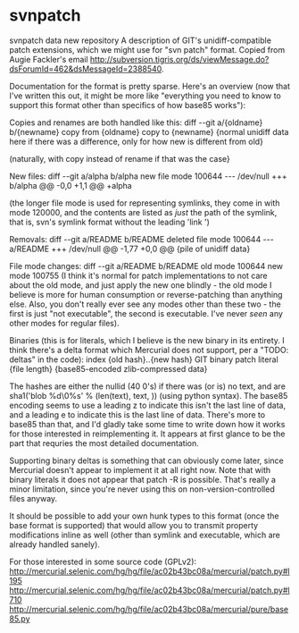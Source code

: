 # svnpatch
svnpatch data new repository
A description of GIT's unidiff-compatible patch extensions, which we might
use for "svn patch" format. Copied from Augie Fackler's email
<http://subversion.tigris.org/ds/viewMessage.do?dsForumId=462&dsMessageId=2388540>.

Documentation for the format is pretty sparse. Here's an overview (now 
that I've written this out, it might be more like "everything you need 
to know to support this format other than specifics of how base85 
works"):

Copies and renames are both handled like this:
diff --git a/{oldname} b/{newname}
copy from {oldname}
copy to {newname}
{normal unidiff data here if there was a difference, only for how new 
is different from old}

(naturally, with copy instead of rename if that was the case}

New files:
diff --git a/alpha b/alpha
new file mode 100644
--- /dev/null
+++ b/alpha
@@ -0,0 +1,1 @@
+alpha

(the longer file mode is used for representing symlinks, they come in 
with mode 120000, and the contents are listed as *just* the path of 
the symlink, that is, svn's symlink format without the leading 'link ')

Removals:
diff --git a/README b/README
deleted file mode 100644
--- a/README
+++ /dev/null
@@ -1,77 +0,0 @@
{pile of unidiff data}

File mode changes:
diff --git a/README b/README
old mode 100644
new mode 100755
(I think it's normal for patch implementations to not care about the 
old mode, and just apply the new one blindly - the old mode I believe 
is more for human consumption or reverse-patching than anything else. 
Also, you don't really ever see any modes other than these two - the 
first is just "not executable", the second is executable. I've never 
*seen* any other modes for regular files).

Binaries (this is for literals, which I believe is the new binary in 
its entirety. I think there's a delta format which Mercurial does not 
support, per a "TODO: deltas" in the code):
index {old hash}..{new hash}
GIT binary patch
literal {file length}
{base85-encoded zlib-compressed data}

The hashes are either the nullid (40 0's) if there was (or is) no 
text, and are
sha1('blob %d\0%s' % (len(text), text, )) (using python syntax).
The base85 encoding seems to use a leading z to indicate this isn't 
the last line of data, and a leading e to indicate this is the last 
line of data. There's more to base85 than that, and I'd gladly take 
some time to write down how it works for those interested in 
reimplementing it. It appears at first glance to be the part that 
requries the most detailed documentation.

Supporting binary deltas is something that can obviously come later, 
since Mercurial doesn't appear to implement it at all right now. Note 
that with binary literals it does not appear that patch -R is 
possible. That's really a minor limitation, since you're never using 
this on non-version-controlled files anyway.

It should be possible to add your own hunk types to this format (once 
the base format is supported) that would allow you to transmit 
property modifications inline as well (other than symlink and 
executable, which are already handled sanely).

For those interested in some source code (GPLv2):
http://mercurial.selenic.com/hg/hg/file/ac02b43bc08a/mercurial/patch.py#l195
http://mercurial.selenic.com/hg/hg/file/ac02b43bc08a/mercurial/patch.py#l710
http://mercurial.selenic.com/hg/hg/file/ac02b43bc08a/mercurial/pure/base85.py
